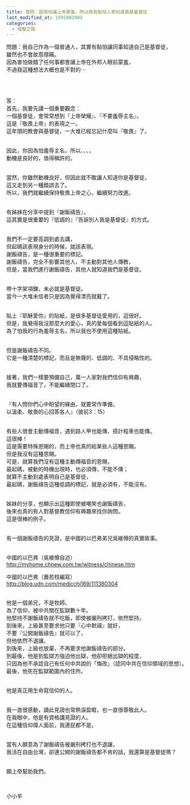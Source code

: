 ```yaml
---
title: 發問：因為怕讓上帝蒙羞，所以我有點怕人家知道我是基督徒
last_modified_at: 1591802903
categories:
  - 成聖之路
---
```


<p>問題：我自己作為一個普通人，其實有點怕讓同事知道自己是基督徒，<br>
雖然也不會故意隱瞞。<br>
因為害怕做錯了任何事都會讓上帝在外邦人眼前蒙羞，<br>
不過我這種想法大概也是不對的⋯</p>

<p>&nbsp;</p>

<p><br>
答：<br>
首先，我要先講一個重要觀念：<br>
一個基督徒，會常常想到『上帝榮耀』、『不要羞辱主名』，<br>
這是『敬畏上帝』的表現之一。<br>
這年頭的教會與基督徒，一大堆已經忘記什麼叫『敬畏』了。</p>

<p><br>
因此，你因為怕羞辱主名，所以、、、，<br>
動機是良好的，值得稱許的。</p>

<p><br>
當然，你雖然動機良好，但因此就不敢讓人知道你是基督徒，<br>
這又走到另一種錯誤去了。<br>
所以，我們就繼續保持敬畏上帝之心，繼續努力改進。</p>

<p><br>
有姊妹在分享中提到『謝飯禱告』，<br>
這其實是很重要的『低調的』『告訴別人我是基督徒』的方式。</p>

<p><br>
我們不一定要高調到處去講，<br>
但起碼該表現身分的時候，就該表現。<br>
謝飯禱告，是一種很重要的標記。<br>
謝飯禱告，完全不影響其他人、不主動對其他人傳教，<br>
但是，當我們進行謝飯禱告，其他人就知道我們是基督徒。</p>

<p><br>
帶十字架項鍊，未必就是基督徒。<br>
當今一大堆未信者只是因為覺得漂亮就戴了。</p>

<p><br>
貼上『耶穌愛你』的貼紙，是很多基督徒愛用的，這很好。<br>
但是，我覺得我沒那麼大的愛心，真的愛每個看到這貼紙的人。<br>
為了怕我的行為羞辱主名，所以我也不使用這種貼紙。</p>

<p><br>
但是謝飯禱告不同。<br>
它是一種清楚的標記，而且是無聲的、低調的、不具侵略性的。</p>

<p><br>
接著，我們一樣要預備自己，萬一人家對我們信仰有興趣，<br>
我就要傳福音了，不能繼續閉口了。</p>

<p><br>
『有人問你們心中盼望的緣由，就要常作準備，<br>
以溫柔、敬畏的心回答各人』（彼前3：15）</p>

<p><br>
有些人很會主動傳福音，遇到路人甲也能傳、搭計程車也能傳。<br>
這很棒！<br>
這是需要特殊恩賜的，而上帝也真的給某些人這種恩賜。<br>
但是我沒有這種恩賜。<br>
可是，就算我們沒有這種主動傳福音的恩賜，<br>
最起碼，被動的時機出現時，也必須傳，不能不傳；<br>
就算不主動到處表明自己是基督徒，<br>
最起碼，謝飯禱告這種低調的標記，就是必須有，不能沒有。</p>

<p><br>
姊妹的分享，也顯示出這種即使被嘲笑也謝飯禱告，<br>
後來也真的有人對基督教信仰有興趣來找你詢問。<br>
這是很棒的例子。</p>

<p><br>
有一個謝飯禱告的見證，是中國的以巴弗弟兄吳維僔的真實故事。</p>

<p><br>
中國的以巴弗（吳維僔自述）<br>
<a href="http://myhome.chnew.com.tw/witness/chinese.htm" target="_blank">http://myhome.chnew.com.tw/witness/chinese.htm</a></p>

<p>中國的以巴弗（蕭若枝編寫）<br>
<a href="http://blog.udn.com/medicchi169/111380304" target="_blank">http://blog.udn.com/medicchi169/111380304</a></p>

<p><br>
他是一個弟兄，不是牧師。<br>
為了信仰，被中共關在監獄數十年。<br>
他堅持不謝飯禱告就不吃飯，即使被嚴刑拷打，依然堅持。<br>
到後來，上級甚至要求他只要『心中默禱』就好，<br>
不要『公開謝飯禱告』就可以了，<br>
但他依然不退讓。<br>
到後來，上級也放棄，不再要求他謝飯禱告的部分。<br>
到最後，他是到監獄方強迫他出獄，他卻拒絕出獄的程度，<br>
只因為他不承認自己有任何中共說的「悔改」（認同中共在信仰領域的思想）。<br>
最後，他死在監獄範圍內的住所。</p>

<p><br>
他是真正用生命寫信仰的人。</p>

<p><br>
我一直很感動，讀此見證也常熱淚盈眶，也一直很尊敬此人。<br>
在我眼中，他是有資格講見證的人。<br>
在這種信仰偉人面前，我連屁都不是。</p>

<p><br>
當有人願意為了謝飯禱告被嚴刑拷打也不退讓，<br>
我活在自由台灣，卻連公開的謝飯禱告都不肯的話，我還算是基督徒嗎？</p>

<p><br>
願上帝幫助我們。</p>

<p>&nbsp;</p>

<p>小小羊</p>

